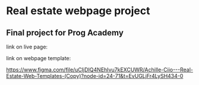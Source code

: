 # Real estate webpage project
 
## Final project for Prog Academy

link on live page:



link on webpage template:

 https://www.figma.com/file/uCIjDIQ4NEhIvu7kEXCUWR/Achille-Ciio---Real-Estate-Web-Templates-(Copy)?node-id=24-71&t=EvUGLjFr4LySH434-0